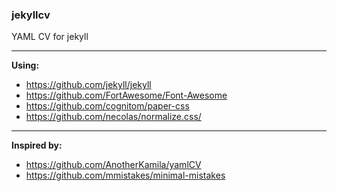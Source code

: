 ### jekyllcv

YAML CV for jekyll

---

**Using:**
* https://github.com/jekyll/jekyll
* https://github.com/FortAwesome/Font-Awesome
* https://github.com/cognitom/paper-css
* https://github.com/necolas/normalize.css/

---

**Inspired by:**
* https://github.com/AnotherKamila/yamlCV
* https://github.com/mmistakes/minimal-mistakes
